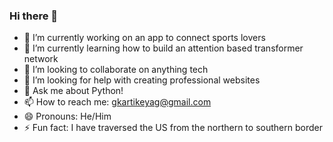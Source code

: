 ### Hi there 👋

- 🔭 I’m currently working on an app to connect sports lovers
- 🌱 I’m currently learning how to build an attention based transformer network
- 👯 I’m looking to collaborate on anything tech
- 🤔 I’m looking for help with creating professional websites
- 💬 Ask me about Python!
- 📫 How to reach me: gkartikeyag@gmail.com
- 😄 Pronouns: He/Him
- ⚡ Fun fact: I have traversed the US from the northern to southern border
